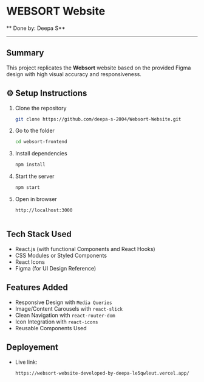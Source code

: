 # WEBSORT Website  
** Done by: Deepa S**

---

##  Summary  
This project replicates the **Websort** website based on the provided Figma design with high visual accuracy and responsiveness.

## ⚙️ Setup Instructions

1. Clone the repository  
   ```bash
   git clone https://github.com/deepa-s-2004/Websort-Website.git

2. Go to the folder
   ```bash
   cd websort-frontend

3. Install dependencies
   ```bash
   npm install

4. Start the server
   ```bash
   npm start

5. Open in browser
   ```
   http://localhost:3000


##  Tech Stack Used

- React.js (with functional Components and React Hooks)
- CSS Modules or Styled Components
- React Icons
- Figma (for UI Design Reference)

## Features Added

- Responsive Design with `Media Queries`
- Image/Content Carousels with `react-slick`
- Clean Navigation with `react-router-dom`
- Icon Integration with `react-icons`
- Reusable Components Used

## Deployement

- Live link:
   ```
   https://websort-website-developed-by-deepa-le5qwleut.vercel.app/
